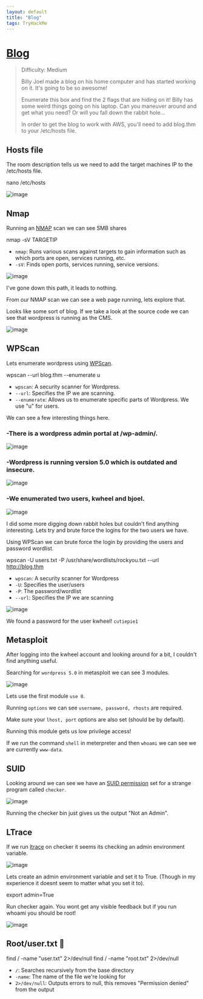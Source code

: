 ```yaml
---
layout: default
title: "Blog"
tags: TryHackMe
---
```


# [Blog](https://tryhackme.com/room/blog)

> Difficulty: Medium
>
>Billy Joel made a blog on his home computer and has started working on it.  It's going to be so awesome!
>
>Enumerate this box and find the 2 flags that are hiding on it!  Billy has some weird things going on his laptop.  Can you maneuver around and get what you need?  Or will you fall down the rabbit hole...
>
>In order to get the blog to work with AWS, you'll need to add blog.thm to your /etc/hosts file.

## Hosts file

The room description tells us we need to add the target machines IP to the /etc/hosts file.





  nano /etc/hosts



![image](https://user-images.githubusercontent.com/115602464/227738027-a9e1df7e-33d6-4a4e-b129-dfad0cf9bc25.png)

## Nmap

Running an [NMAP](https://linux.die.net/man/1/nmap) scan we can see SMB shares

  nmap -sV TARGETIP

+ `nmap`: Runs various scans against targets to gain information such as which ports are open, services running, etc.
+ `-sV`: Finds open ports, services running, service versions.

![image](https://user-images.githubusercontent.com/115602464/227737080-399b2f3a-c4bd-4f76-871b-c0b6d4729363.png)

I've gone down this path, it leads to nothing.

From our NMAP scan we can see a web page running, lets explore that.

Looks like some sort of blog. If we take a look at the source code we can see that wordpress is running as the CMS.

![image](https://user-images.githubusercontent.com/115602464/227737323-54272615-f9ca-4769-b67c-b3e225e8c1c3.png)

## WPScan

Lets enumerate wordpress using [WPScan](https://wpscan.com/wordpress-security-scanner).

  wpscan --url blog.thm --enumerate u

+ `wpscan`: A security scanner for Wordpress.
+ `--url`: Specifies the IP we are scanning.
+ `--enumerate`: Allows us to enumerate specific parts of Wordpress. We use "u" for users.

We can see a few interesting things here.

### -There is a wordpress admin portal at /wp-admin/.

![image](https://user-images.githubusercontent.com/115602464/227738601-e4e02be8-4a6e-41fc-bb5d-280ae27d5c67.png)

### -Wordpress is running version 5.0 which is outdated and insecure.

![image](https://user-images.githubusercontent.com/115602464/227738721-9d7e5e8e-508b-4b21-af7f-51274d29c2b9.png)

### -We enumerated two users, kwheel and bjoel.

![image](https://user-images.githubusercontent.com/115602464/227738694-a6464c6f-64ee-4503-b426-591755444107.png)


I did some more digging down rabbit holes but couldn't find anything interesting. Lets try and brute force the logins for the two users we have.

Using WPScan we can brute force the login by providing the users and password wordlist.

  wpscan -U users.txt -P /usr/share/wordlists/rockyou.txt --url http://blog.thm

+ `wpscan`: A security scanner for Wordpress
+ `-U`: Specifies the user/users
+ `-P`: The password/wordlist
+ `--url`: Specifies the IP we are scanning

![image](https://user-images.githubusercontent.com/115602464/227742082-6c4cd34a-a2b9-46e7-81d1-4176cf9f3176.png)

We found a password for the user kwheel! `cutiepie1`

## Metasploit

After logging into the kwheel account and looking around for a bit, I couldn't find anything useful.

Searching for `wordpress 5.0` in metasploit we can see 3 modules.

![image](https://user-images.githubusercontent.com/115602464/227742649-d6a267e8-0210-408d-9c60-8bd630edbe51.png)

Lets use the first module `use 0`.

Running `options` we can see `username, password, rhosts` are required.

Make sure your `lhost, port` options are also set (should be by default).

Running this module gets us low privilege access!

If we run the command `shell` in meterpreter and then `whoami` we can see we are currently `www-data`.

## SUID

Looking around we can see we have an [SUID permission](https://linuxhandbook.com/suid-sgid-sticky-bit/) set for a strange program called `checker`.


![image](https://user-images.githubusercontent.com/115602464/227744419-68d16194-e123-4b26-be93-576878c01418.png)

Running the checker bin just gives us the output "Not an Admin".

## LTrace

If we run [ltrace](https://linux.die.net/man/1/ltrace) on checker it seems its checking an admin environment variable.

![image](https://user-images.githubusercontent.com/115602464/227745370-6e5dfcf8-beac-4c57-b2b8-b210f30b86e5.png)

Lets create an admin environment variable and set it to True. (Though in my experience it doesnt seem to matter what you set it to).

  export admin=True

Run checker again. You wont get any visible feedback but if you run whoami you should be root!

![image](https://user-images.githubusercontent.com/115602464/227745361-aa3d3bc1-fffe-4229-9778-28e033f329fe.png)

## Root/user.txt 🚩

  find / -name "user.txt" 2>/dev/null
  find / -name "root.txt" 2>/dev/null

+ `/`: Searches recursively from the base directory
+ `-name`: The name of the file we're looking for
+ `2>/dev/null`: Outputs errors to null, this removes "Permission denied" from the output
